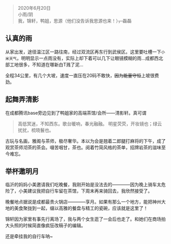 > 2020年6月20日<br>
小雨/阴<br>
我，锦轩，鸭姐，思源（他们没告诉我思源也来！）<s>，磊磊</s>

## 认真的雨

从家出发，途径温江区一路往南，经过双流区再东行到武侯区。这里要吐槽一下`小米天气`，明明显示一点雨没有，实际上却下着可以几下让眼镜模糊的雨...成都西北部工地很多，不知道在哪新白T溅了泥...

全程34公里，有几个大坡，速度一直压在20码不敢快，<s>因为能量守恒</s>上坡很费劲。

## 起舞弄清影

在成都腾讯base旁边见到了鸭姐家的高端茶馆/会所——清影轩。真可谓

> 高低冥迷，不知西东。歌台暖响，春光融融。
> 明星荧荧，开妆镜也；绿云扰扰，梳晓鬟也。

古玩与名画，雅阁与茶师，极尽奢华。本以为会是翘着二郎腿打麻将的下午，成了观赏茶师沏茶的茶会。啜苦咽甘，茶也。阅着竹简风格的茶单，招牌岩茶的滋味至今难忘。

## 举杯邀明月

临沂的妈妈小美邀请我们吃晚餐，我刚开始是没法去的————因为晚上骑车太危险了，小美建议我把自行车留在茶馆，下周末再来骑回去，我欣然接受了。

晚餐地点据说是成都最贵火锅店————享月。如果有那么一个地方，能把神州大地的美食聚拢到一起，缀以高雅的餐盘与精工的瓷碗，应该就是这里了！

锦轩因为家里有事先行离场了，我与两个女生逛了一会后也走了。和她们在商场拍大头照的时候简直像疯狂改稿子的编辑。

还是牵挂我的自行车呐~